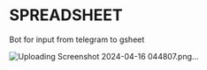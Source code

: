 # SPREADSHEET

Bot for input from telegram to gsheet

![Uploading Screenshot 2024-04-16 044807.png…]()
